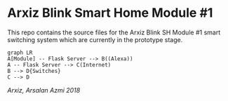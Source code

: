 # Arxiz Blink Smart Home Module #1
This repo contains the source files for the Arxiz Blink SH Module #1 smart switching system which are currently in the prototype stage.

```mermaid
graph LR
A[Module] -- Flask Server --> B((Alexa))
A -- Flask Server --> C(Internet)
B --> D{Switches}
C --> D
```

*Arxiz, Arsalan Azmi 2018*
